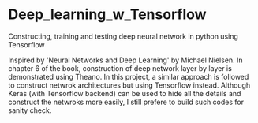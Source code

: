 # Deep_learning_w_Tensorflow
Constructing, training and testing deep neural network in python using Tensorflow 

Inspired by 'Neural Networks and Deep Learning' by Michael Nielsen. In chapter 6 of the book, construction of deep network layer by layer is demonstrated using Theano. In this project, a similar approach is followed to construct netwrok architectures but using Tensorflow instead. Although Keras (with Tensorflow backend) can be used to hide all the details and construct the netwroks more easily, I still prefere to build such codes for sanity check.  
